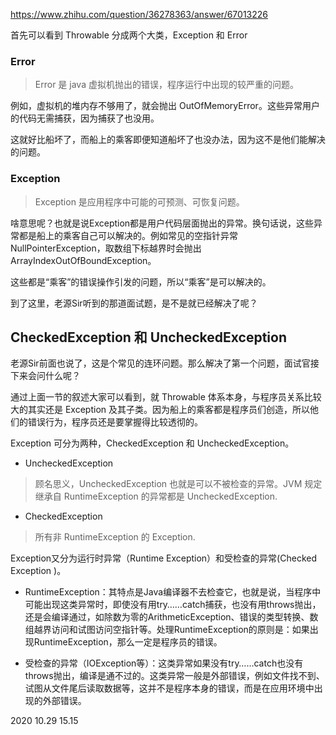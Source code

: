 https://www.zhihu.com/question/36278363/answer/67013226

首先可以看到 Throwable 分成两个大类，Exception 和 Error

### Error

> Error 是 java 虚拟机抛出的错误，程序运行中出现的较严重的问题。

例如，虚拟机的堆内存不够用了，就会抛出 OutOfMemoryError。这些异常用户的代码无需捕获，因为捕获了也没用。

这就好比船坏了，而船上的乘客即便知道船坏了也没办法，因为这不是他们能解决的问题。

### Exception

> Exception 是应用程序中可能的可预测、可恢复问题。

啥意思呢？也就是说Exception都是用户代码层面抛出的异常。换句话说，这些异常都是船上的乘客自己可以解决的。例如常见的空指针异常NullPointerException，取数组下标越界时会抛出
ArrayIndexOutOfBoundException。

这些都是“乘客”的错误操作引发的问题，所以“乘客”是可以解决的。

到了这里，老源Sir听到的那道面试题，是不是就已经解决了呢？

## CheckedException 和 UncheckedException

老源Sir前面也说了，这是个常见的连环问题。那么解决了第一个问题，面试官接下来会问什么呢？

通过上面一节的叙述大家可以看到，就 Throwable 体系本身，与程序员关系比较大的其实还是 Exception 及其子类。因为船上的乘客都是程序员们创造，所以他们的错误行为，程序员还是要掌握得比较透彻的。

Exception 可分为两种，CheckedException 和 UncheckedException。

- UncheckedException

> 顾名思义，UncheckedException 也就是可以不被检查的异常。JVM 规定继承自 RuntimeException 的异常都是 UncheckedException.

- CheckedException

> 所有非 RuntimeException 的 Exception.

Exception又分为运行时异常（Runtime Exception）和受检查的异常(Checked Exception )。

- RuntimeException：其特点是Java编译器不去检查它，也就是说，当程序中可能出现这类异常时，即使没有用try……catch捕获，也没有用throws抛出，还是会编译通过，如除数为零的ArithmeticException、错误的类型转换、数组越界访问和试图访问空指针等。处理RuntimeException的原则是：如果出现RuntimeException，那么一定是程序员的错误。

- 受检查的异常（IOException等）：这类异常如果没有try……catch也没有throws抛出，编译是通不过的。这类异常一般是外部错误，例如文件找不到、试图从文件尾后读取数据等，这并不是程序本身的错误，而是在应用环境中出现的外部错误。

  

2020 10.29 15.15
